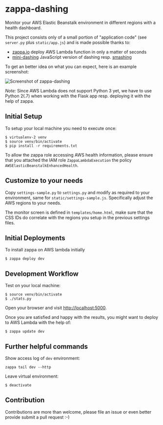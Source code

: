 # zappa-dashing

Monitor your AWS Elastic Beanstalk environment in different regions with a health dashboard.

This project consists only of a small portion of "application code" (see `server.py` plus `static/app.js`)
and is made possible thanks to:

* [zappa.io](https://www.zappa.io) deploy AWS Lambda function in only a matter of seconds
* [mini-dashing](https://github.com/pushmatrix/mini-dashing) JavaScript version of 
  dashing resp. [smashing](https://github.com/Smashing/smashing) 


To get an better idea on what you can expect, here is an example screenshot:

![Screenshot of zappa-dashing](http://i.imgur.com/vRFYJoGr.png)


*Note:* Since AWS Lambda does not support Python 3 yet, we have to use Python 2(.7) when
working with the Flask app resp. deploying it with the help of zappa.


## Initial Setup

To setup your local machine you need to execute once:

	$ virtualenv-2 venv
	$ source venv/bin/activate
	$ pip install -r requirements.txt

To allow the zappa role accessing AWS health information, please ensure
that you attached the IAM role `ZappaLambdaExecution`
the policy `AWSElasticBeanstalkEnhancedHealth`.


## Customize to your needs

Copy `settings-sample.py` to `settings.py` and modify as required to your environment,
same for `static/settings-sample.js`. Specifically adjust the AWS regions to your needs.

The monitor screen is defined in `templates/home.html`, make sure that the CSS IDs do correlate
with the regions you setup in the previous settings files.


## Initial Deployments

To install zappa on AWS lambda initially  	

	$ zappa deploy dev  


## Development Workflow

Test on your local machine:

	$ source venv/bin/activate
	$ ./stats.py

Open your browser and visit [http://localhost:5000](http://localhost:5000).

Once you are satisfied and happy with the results, you might want to deploy to AWS Lambda with
the help of:

	$ zappa update dev


## Further helpful commands

Show access log of `dev` environment:

    zappa tail dev --http

Leave virtual environment:

	$ deactivate


## Contribution 

Contributions are more than welcome, please file an issue or even better provide submit a
pull request :-)
